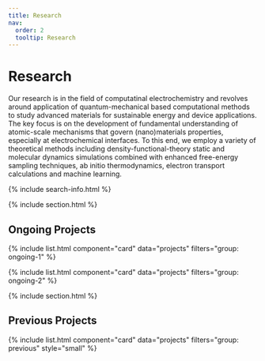 ```yaml
---
title: Research
nav:
  order: 2
  tooltip: Research
---
```


# <i class="fas fa-tools"></i>Research

Our research is in the field of computatinal electrochemistry and revolves around application of quantum-mechanical based computational methods to study advanced materials for sustainable energy and device applications. The key focus is on the development of fundamental understanding of atomic-scale mechanisms that govern (nano)materials properties, especially at electrochemical interfaces. To this end, we employ a variety of theoretical methods including density-functional-theory static and molecular dynamics simulations combined with enhanced free-energy sampling techniques, ab initio thermodynamics, electron transport calculations and machine learning.

{% include search-info.html %}

{% include section.html %}

## Ongoing Projects

{% include list.html component="card" data="projects" filters="group: ongoing-1" %}

{% include list.html component="card" data="projects" filters="group: ongoing-2" %}

{% include section.html %}

## Previous Projects

{% include list.html component="card" data="projects" filters="group: previous" style="small" %}

